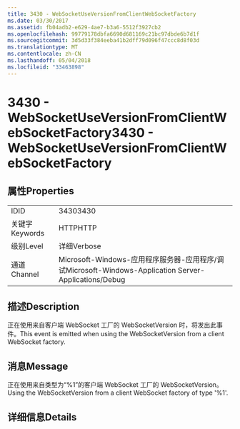 ```yaml
---
title: 3430 - WebSocketUseVersionFromClientWebSocketFactory
ms.date: 03/30/2017
ms.assetid: fb04adb2-e629-4ae7-b3a6-5512f3927cb2
ms.openlocfilehash: 99779178dbfa6690d681169c21bc97dbde6b7d1f
ms.sourcegitcommit: 3d5d33f384eeba41b2dff79d096f47ccc8d8f03d
ms.translationtype: MT
ms.contentlocale: zh-CN
ms.lasthandoff: 05/04/2018
ms.locfileid: "33463898"
---
```

# <a name="3430---websocketuseversionfromclientwebsocketfactory"></a><span data-ttu-id="5de06-102">3430 - WebSocketUseVersionFromClientWebSocketFactory</span><span class="sxs-lookup"><span data-stu-id="5de06-102">3430 - WebSocketUseVersionFromClientWebSocketFactory</span></span>
## <a name="properties"></a><span data-ttu-id="5de06-103">属性</span><span class="sxs-lookup"><span data-stu-id="5de06-103">Properties</span></span>  
  
|||  
|-|-|  
|<span data-ttu-id="5de06-104">ID</span><span class="sxs-lookup"><span data-stu-id="5de06-104">ID</span></span>|<span data-ttu-id="5de06-105">3430</span><span class="sxs-lookup"><span data-stu-id="5de06-105">3430</span></span>|  
|<span data-ttu-id="5de06-106">关键字</span><span class="sxs-lookup"><span data-stu-id="5de06-106">Keywords</span></span>|<span data-ttu-id="5de06-107">HTTP</span><span class="sxs-lookup"><span data-stu-id="5de06-107">HTTP</span></span>|  
|<span data-ttu-id="5de06-108">级别</span><span class="sxs-lookup"><span data-stu-id="5de06-108">Level</span></span>|<span data-ttu-id="5de06-109">详细</span><span class="sxs-lookup"><span data-stu-id="5de06-109">Verbose</span></span>|  
|<span data-ttu-id="5de06-110">通道</span><span class="sxs-lookup"><span data-stu-id="5de06-110">Channel</span></span>|<span data-ttu-id="5de06-111">Microsoft-Windows-应用程序服务器-应用程序/调试</span><span class="sxs-lookup"><span data-stu-id="5de06-111">Microsoft-Windows-Application Server-Applications/Debug</span></span>|  
  
## <a name="description"></a><span data-ttu-id="5de06-112">描述</span><span class="sxs-lookup"><span data-stu-id="5de06-112">Description</span></span>  
 <span data-ttu-id="5de06-113">正在使用来自客户端 WebSocket 工厂的 WebSocketVersion 时，将发出此事件。</span><span class="sxs-lookup"><span data-stu-id="5de06-113">This event is emitted when using the WebSocketVersion from a client WebSocket factory.</span></span>  
  
## <a name="message"></a><span data-ttu-id="5de06-114">消息</span><span class="sxs-lookup"><span data-stu-id="5de06-114">Message</span></span>  
 <span data-ttu-id="5de06-115">正在使用来自类型为“%1”的客户端 WebSocket 工厂的 WebSocketVersion。</span><span class="sxs-lookup"><span data-stu-id="5de06-115">Using the WebSocketVersion from a client WebSocket factory of type '%1'.</span></span>  
  
## <a name="details"></a><span data-ttu-id="5de06-116">详细信息</span><span class="sxs-lookup"><span data-stu-id="5de06-116">Details</span></span>
